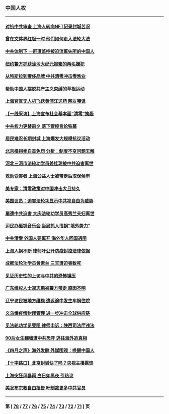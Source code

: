 ### 中国人权
---
#### [对抗中共审查 上海人转向NFT记录封城苦况](../../pages/ncid278/n13726776.md) 
#### [曾在文体界红极一时 他们如何走入法轮大法](../../pages/ncid278/n13725670.md) 
#### [中共体制下 一群遭监控被迫流离失所的中国人](../../pages/ncid278/n13725531.md) 
#### [纽约警方抓获涂污大纪元报箱的两名嫌犯](../../pages/ncid278/n13725794.md) 
#### [从特斯拉到奢侈品牌 中共清零冲击零售业](../../pages/ncid278/n13725698.md) 
#### [帮助中国人摆脱共产主义束缚的草根运动](../../pages/ncid278/n13725532.md) 
#### [上海官宣无人机飞跃黄浦江送药 网友嘲讽](../../pages/ncid278/n13725468.md) 
#### [【一线采访】上海宣布社会基本面“清零”挨轰](../../pages/ncid278/n13724972.md) 
#### [中共权力更替前夕 落下管控言论铁幕](../../pages/ncid278/n13724847.md) 
#### [居民难忍长期封城 上海爆发大规模抗议活动](../../pages/ncid278/n13724894.md) 
#### [北京推拐卖自首免罚 分析：制度不变问题无解](../../pages/ncid278/n13724829.md) 
#### [河北三河市法轮功学员姜桂玲被中共迫害离世](../../pages/ncid278/n13724089.md) 
#### [救助受害者 上海公益人士被带走后取保候审](../../pages/ncid278/n13724604.md) 
#### [美专家：清零政策对中国冲击大且持久](../../pages/ncid278/n13724236.md) 
#### [美国议员：迫害法轮功显示中共视自由为威胁](../../pages/ncid278/n13724087.md) 
#### [屡遭中共迫害 大庆法轮功学员高秀兰夫妇离世](../../pages/ncid278/n13723307.md) 
#### [沪民办砸锅音乐会 当局抓人甩锅“境外势力”](../../pages/ncid278/n13723970.md) 
#### [中共清零 外国人要离开 海外华人回国遇阻](../../pages/ncid278/n13723475.md) 
#### [上海人祸不断 律师吁公开防疫封控法律依据](../../pages/ncid278/n13723309.md) 
#### [成都法轮功学员黄素兰 三天遭迫害致死](../../pages/ncid278/n13722817.md) 
#### [见证历史性的上访与中共的恐怖镇压](../../pages/ncid278/n13722520.md) 
#### [广东维权人士郑志鹏被警方带走 原因不明](../../pages/ncid278/n13722307.md) 
#### [辽宁访民被地方维稳 遣返途中发生车祸住院](../../pages/ncid278/n13722112.md) 
#### [义乌爆疫情封闭管理 进一步冲击全球供应链](../../pages/ncid278/n13721924.md) 
#### [见法轮功学员受阻 律师申诉：陕西司法厅违法](../../pages/ncid278/n13720981.md) 
#### [90后女生翻墙遭中共恐吓 逃往海外追真相](../../pages/ncid278/n13721416.md) 
#### [《四月之声》海外发酵 外媒围观：唤醒中国人](../../pages/ncid278/n13720982.md) 
#### [【十字路口】北京封城快了吗？央视主播露馅](../../pages/ncid278/n13721080.md) 
#### [上海突狂风暴雨 白日如黑夜 引热议](../../pages/ncid278/n13720618.md) 
#### [美发布宗教自由报告 吁制裁更多中共官员](../../pages/ncid278/n13720670.md) 

---
#### 第 [ [78](./78.md) / [77](./77.md) / [76](./76.md) / [75](./75.md) / [74](./74.md) / [73](./73.md) / [72](./72.md) / [71](./71.md) ] 页
